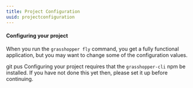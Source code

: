 ```yaml
---
title: Project Configuration
uuid: projectconfiguration
---
```


#### Configuring your project


When you run the `grasshopper fly` command, you get a fully functional application, but you may want to change some of the configuration values.

git pus
Configuring your project requires that the `grasshopper-cli` npm be installed. If you have not done this yet then, please set it up before continuing.